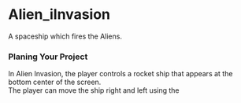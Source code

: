 # Alien_iInvasion
A spaceship which fires the Aliens. 

### Planing Your Project
 In Alien Invasion, the player controls a rocket ship that appears
 at the bottom center of the screen.  
 The player can move the ship right and left using the 